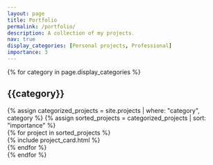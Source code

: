 ```yaml
---
layout: page
title: Portfolio
permalink: /portfolio/
description: A collection of my projects.
nav: true
display_categories: [Personal projects, Professional]
importance: 3
---
```

<div class="projects">
  {% for category in page.display_categories %}
  <h2 class="category">{{category}}</h2>
  {% assign categorized_projects = site.projects | where: "category", category %}
  {% assign sorted_projects = categorized_projects | sort: "importance" %}
  <div class="container">
    <div class="row row-cols-1 row-cols-md-3">
      {% for project in sorted_projects %}
      <div class="col">
        {% include project_card.html %}
      </div>
      {% endfor %}
    </div>
  </div>
  {% endfor %}
</div>
